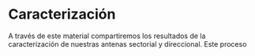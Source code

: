 # Caracterización

A través de este material compartiremos los resultados de la caracterización de nuestras antenas sectorial y direccional.
Este proceso